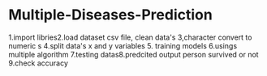 # Multiple-Diseases-Prediction
1.import libries2.load dataset csv file, clean data's 3,character convert to numeric  s 4.split data's x and y variables 5. training models 6.usings multiple  algorithm 7.testing datas8.predcited output person survived or not 9.check accuracy  
